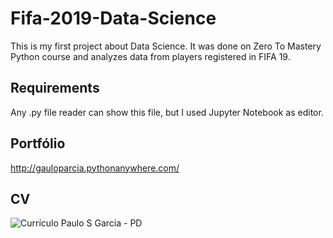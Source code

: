 # Fifa-2019-Data-Science
This is my first project about Data Science. It was done on Zero To Mastery Python course and analyzes data from players registered in FIFA 19.

## Requirements
Any .py file reader can show this file, but I used Jupyter Notebook as editor.

## Portfólio
http://gauloparcia.pythonanywhere.com/

## CV

![Currículo Paulo S  Garcia - PD](https://user-images.githubusercontent.com/98903106/157282028-01627cda-4ee5-401f-a062-eb3f864d2707.jpg)
